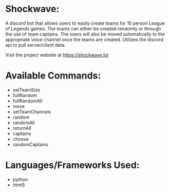 # Shockwave:
A discord bot that allows users to easily create teams for 10 person League of Legends games. The teams can either be created randomly or through the use of team captains. The users will also be moved automatically to the appropriate voice channel once the teams are created. Utilizes the discord api to pull server/client data.

Visit the project website at https://shockwave.lol

# Available Commands:
- setTeamSize
- fullRandom
- fullRandomAll
- move
- setTeamChannels
- random
- randomAll
- returnAll
- captains
- choose
- randomCaptains

# Languages/Frameworks Used:
- python
- html5
